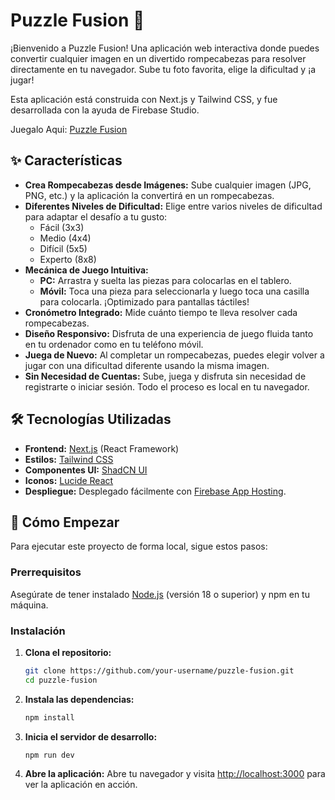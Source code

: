 # Puzzle Fusion 🧩

¡Bienvenido a Puzzle Fusion! Una aplicación web interactiva donde puedes convertir cualquier imagen en un divertido rompecabezas para resolver directamente en tu navegador. Sube tu foto favorita, elige la dificultad y ¡a jugar!

Esta aplicación está construida con Next.js y Tailwind CSS, y fue desarrollada con la ayuda de Firebase Studio.

Juegalo Aqui: [Puzzle Fusion](https://studio--studio-4655653684-934ae.us-central1.hosted.app/)
## ✨ Características

- **Crea Rompecabezas desde Imágenes:** Sube cualquier imagen (JPG, PNG, etc.) y la aplicación la convertirá en un rompecabezas.
- **Diferentes Niveles de Dificultad:** Elige entre varios niveles de dificultad para adaptar el desafío a tu gusto:
  - Fácil (3x3)
  - Medio (4x4)
  - Difícil (5x5)
  - Experto (8x8)
- **Mecánica de Juego Intuitiva:**
  - **PC:** Arrastra y suelta las piezas para colocarlas en el tablero.
  - **Móvil:** Toca una pieza para seleccionarla y luego toca una casilla para colocarla. ¡Optimizado para pantallas táctiles!
- **Cronómetro Integrado:** Mide cuánto tiempo te lleva resolver cada rompecabezas.
- **Diseño Responsivo:** Disfruta de una experiencia de juego fluida tanto en tu ordenador como en tu teléfono móvil.
- **Juega de Nuevo:** Al completar un rompecabezas, puedes elegir volver a jugar con una dificultad diferente usando la misma imagen.
- **Sin Necesidad de Cuentas:** Sube, juega y disfruta sin necesidad de registrarte o iniciar sesión. Todo el proceso es local en tu navegador.

## 🛠️ Tecnologías Utilizadas

- **Frontend:** [Next.js](https://nextjs.org/) (React Framework)
- **Estilos:** [Tailwind CSS](https://tailwindcss.com/)
- **Componentes UI:** [ShadCN UI](https://ui.shadcn.com/)
- **Iconos:** [Lucide React](https://lucide.dev/)
- **Despliegue:** Desplegado fácilmente con [Firebase App Hosting](https://firebase.google.com/docs/hosting).

## 🚀 Cómo Empezar

Para ejecutar este proyecto de forma local, sigue estos pasos:

### Prerrequisitos

Asegúrate de tener instalado [Node.js](https://nodejs.org/) (versión 18 o superior) y npm en tu máquina.

### Instalación

1.  **Clona el repositorio:**
    ```bash
    git clone https://github.com/your-username/puzzle-fusion.git
    cd puzzle-fusion
    ```

2.  **Instala las dependencias:**
    ```bash
    npm install
    ```

3.  **Inicia el servidor de desarrollo:**
    ```bash
    npm run dev
    ```

4.  **Abre la aplicación:**
    Abre tu navegador y visita [http://localhost:3000](http://localhost:3000) para ver la aplicación en acción.


